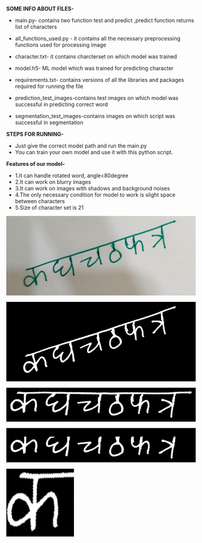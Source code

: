 **SOME INFO ABOUT FILES-**

* main.py- contains two function test and predict ,predict function returns list of characters

* all_functions_used.py - it contains all the necessary preprocessing functions used for processing image

* character.txt- it contains charcterset on which model was trained

* model.h5- ML model which was trained for predicting character 

* requirements.txt- contains versions of all the libraries and packages required for running the file  

* prediction_test_images-contains test images on which model was successful in predicting correct word

* segmentation_test_images-contains images on which script was successful in segmentation


**STEPS FOR RUNNING-**

* Just give the correct model path and run the main.py
* You can train your own model and use it with this python script.

**Features of our model-**

* 1.It can handle rotated word, angle<80degree
* 2.It can work on blurry images
* 3.It can work on images with shadows and background noises
* 4.The only necessary condition for model to work is slight space between characters
* 5.Size of character set is 21 


![original](t8.jpg)

![processed%20tograyscale](whole%20process/myprocess.jpg)

![rotation%20corrected](whole%20process/rotated.jpg)

![header%20lineremoved](whole%20process/linerem.jpg)

![segmented](whole%20process/seg1.jpg)
